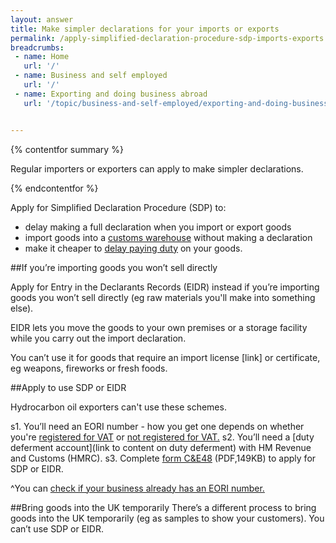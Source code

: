 ```yaml
---
layout: answer
title: Make simpler declarations for your imports or exports
permalink: /apply-simplified-declaration-procedure-sdp-imports-exports.html
breadcrumbs:
 - name: Home
   url: '/'
 - name: Business and self employed
   url: '/'
 - name: Exporting and doing business abroad
   url: '/topic/business-and-self-employed/exporting-and-doing-business-abroad.html'


---
```

{% contentfor summary %}

Regular importers or exporters can apply to make simpler declarations.

{% endcontentfor %}

Apply for Simplified Declaration Procedure (SDP) to:

- delay making a full declaration when you import or export goods  
- import goods into a [customs warehouse](/guide/processing-under-customs-control-relief-customs-warehousing/overview.html) without making a declaration
- make it cheaper to [delay paying duty](/delay-paying-customs-duty-when-you-import-goods.html) on your goods.  

##If you’re importing goods you won’t sell directly

Apply for Entry in the Declarants Records (EIDR) instead if you’re importing goods you won’t sell directly (eg raw materials you'll make into something else). 

EIDR lets you move the goods to your own premises or a storage facility while you carry out the import declaration. 

You can’t use it for goods that require an import license [link] or certificate, eg weapons, fireworks or fresh foods.

##Apply to use SDP or EIDR

Hydrocarbon oil exporters can't use these schemes.

s1. You’ll need an EORI number - how you get one depends on whether you're [registered for VAT](https://online.hmrc.gov.uk/shortforms/form/EORIVAT) or [not registered for VAT.](https://online.hmrc.gov.uk/shortforms/form/EORINonVATExport)
s2. You’ll need a [duty deferment account](link to content on duty deferment) with HM Revenue and Customs (HMRC).
s3. Complete [form C&E48](https://www.gov.uk/government/uploads/system/uploads/attachment_data/file/374170/ce48.pdf) (PDF,149KB) to apply for SDP or EIDR.

^You can [check if your business already has an EORI number.](http://ec.europa.eu/taxation_customs/dds2/eos/eori_validation.jsp?Lang=en)

##Bring goods into the UK temporarily
There’s a different process to bring goods into the UK temporarily (eg as samples to show your customers). You can’t use SDP or EIDR.

